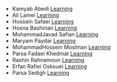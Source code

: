- Kamyab Abedi [Learning](https://github.com/b4ym4k/Python)
- Ali Lamei [Learning](https://github.com/AliLRS/Graph-Theory-Assignment1)
- Hossein Safaei [Learning](https://github.com/Hossein-sfa/Graph-Theory-Python)
- Hosna Bashirian [Learning](https://github.com/HosnaBashirian/GraphTheoryAssignment1)
- MohammadJavad Safian [Learning](https://github.com/mjsafy/GraphTheory-Assignment-1)
- Maryam Paydar [Learning](https://github.com/MariePaydar/Graph-Theory-Assignment1)
- MohammadHossein Moslman [Learning](https://github.com/mosalman1379/pythonExercise)
- Parsa Fadaei Khedmat [Learning]()
- Rashin Rahnamoun [Learning](https://github.com/RRah1401/kaggle-python)
- Erfan Rafiei Oskouei [Learning](https://github.com/3RFUNn/Kaggle-Python.git)
- Parsa Sedigh [Learning](https://github.com/ParsaSedigh/Graph-Theory-Assignment1)
